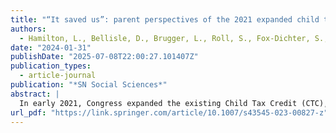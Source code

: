 ```yaml
---
title: "“It saved us”: parent perspectives of the 2021 expanded child tax credit"
authors:
  - Hamilton, L., Bellisle, D., Brugger, L., Roll, S., Fox-Dichter, S., & Pitman, E.
date: "2024-01-31"
publishDate: "2025-07-08T22:00:27.101407Z"
publication_types:
  - article-journal
publication: "*SN Social Sciences*"
abstract: |
  In early 2021, Congress expanded the existing Child Tax Credit (CTC), increasing the credit’s maximum value (up to $3,000 for school-age children and $3,600 for children under the age of six). Half of the credit was issued monthly to most families from July to December 2021. The temporary expansion was further made fully refundable, meaning that for one year, even very low-income families qualified. In this study, we draw on a novel, multi-wave probability-based panel survey of more than 1,000 CTC recipients to understand the credit’s impact on families. Using a mixed-methods approach that combines logistic regression and qualitative content analysis, we find that most respondents reported that the CTC made it easier for them to support their families, afford utility bills, and cover housing costs. Over one-third of respondents also stated that the CTC allowed them to pay for extracurricular activities for their children and save for their child’s future education, and spend more time with their children. In open-ended responses, parents describe that the CTC had a generally positive effect: it helped with bills/utilities, allowed families to save, helped with groceries/food, covered necessities for children, and reduced stress for parents. Conversely, some reported that it had no effects or made no difference. We also assess how participant demographics and political affiliation are associated with each theme.
url_pdf: "https://link.springer.com/article/10.1007/s43545-023-00827-z"
---
```

